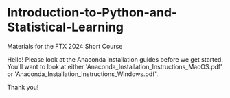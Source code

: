 # Introduction-to-Python-and-Statistical-Learning
Materials for the FTX 2024 Short Course

Hello! Please look at the Anaconda installation guides before we get started.
You'll want to look at either 'Anaconda_Installation_Instructions_MacOS.pdf' or 'Anaconda_Installation_Instructions_Windows.pdf'.

Thank you!

